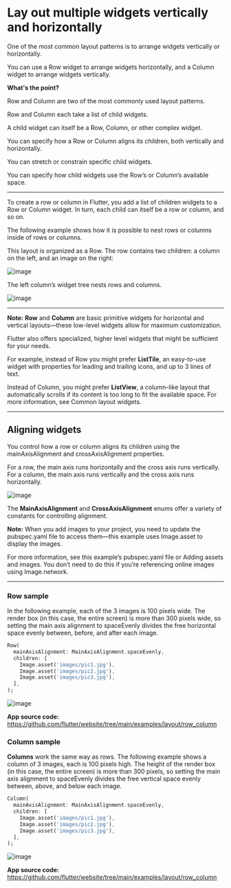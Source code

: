 # Lay out multiple widgets vertically and horizontally

One of the most common layout patterns is to arrange widgets vertically or horizontally. 

You can use a Row widget to arrange widgets horizontally, and a Column widget to arrange widgets vertically.

**What's the point?**

Row and Column are two of the most commonly used layout patterns.

Row and Column each take a list of child widgets.

A child widget can itself be a Row, Column, or other complex widget.

You can specify how a Row or Column aligns its children, both vertically and horizontally.

You can stretch or constrain specific child widgets.

You can specify how child widgets use the Row’s or Column’s available space.

--------------------------------------------------------------------------------------------------------------------------------------------------------------------

To create a row or column in Flutter, you add a list of children widgets to a Row or Column widget. In turn, each child can itself be a row or column, and so on. 

The following example shows how it is possible to nest rows or columns inside of rows or columns.

This layout is organized as a Row. The row contains two children: a column on the left, and an image on the right:

![image](https://github.com/luiscoco/flutter_layouts_VERY-IMPORTANT-EXAMPLE/assets/32194879/fea33b07-6480-4d7a-9cb2-8729e967bc26)

The left column’s widget tree nests rows and columns.

![image](https://github.com/luiscoco/flutter_layouts_VERY-IMPORTANT-EXAMPLE/assets/32194879/8466cb7c-47b4-4e77-8c68-9d98c1fed69f)

--------------------------------------------------------------------------------------------------------------------------------------------------------------------

**Note:** **Row** and **Column** are basic primitive widgets for horizontal and vertical layouts—these low-level widgets allow for maximum customization.

Flutter also offers specialized, higher level widgets that might be sufficient for your needs. 

For example, instead of Row you might prefer **ListTile**, an easy-to-use widget with properties for leading and trailing icons, and up to 3 lines of text. 

Instead of Column, you might prefer **ListView**, a column-like layout that automatically scrolls if its content is too long to fit the available space. For more information, see Common layout widgets.

--------------------------------------------------------------------------------------------------------------------------------------------------------------------

## Aligning widgets

You control how a row or column aligns its children using the mainAxisAlignment and crossAxisAlignment properties. 

For a row, the main axis runs horizontally and the cross axis runs vertically. For a column, the main axis runs vertically and the cross axis runs horizontally.

![image](https://github.com/luiscoco/flutter_layouts_VERY-IMPORTANT-EXAMPLE/assets/32194879/00e6b33a-4c14-403d-8946-de77f76ec433)

The **MainAxisAlignment** and **CrossAxisAlignment** enums offer a variety of constants for controlling alignment.

**Note:** When you add images to your project, you need to update the pubspec.yaml file to access them—this example uses Image.asset to display the images. 

For more information, see this example’s pubspec.yaml file or Adding assets and images. You don’t need to do this if you’re referencing online images using Image.network.

--------------------------------------------------------------------------------------------------------------------------------------------------------------------

### Row sample

In the following example, each of the 3 images is 100 pixels wide. The render box (in this case, the entire screen) is more than 300 pixels wide, so setting the main axis alignment to spaceEvenly divides the free horizontal space evenly between, before, and after each image.

```dart
Row(
  mainAxisAlignment: MainAxisAlignment.spaceEvenly,
  children: [
    Image.asset('images/pic1.jpg'),
    Image.asset('images/pic2.jpg'),
    Image.asset('images/pic3.jpg'),
  ],
);
```

![image](https://github.com/luiscoco/flutter_layouts_VERY-IMPORTANT-EXAMPLE/assets/32194879/f08fa708-57e7-45e5-86bd-bde70650818d)

**App source code:** https://github.com/flutter/website/tree/main/examples/layout/row_column

### Column sample

**Columns** work the same way as rows. The following example shows a column of 3 images, each is 100 pixels high. The height of the render box (in this case, the entire screen) is more than 300 pixels, so setting the main axis alignment to spaceEvenly divides the free vertical space evenly between, above, and below each image.

```dart
Column(
  mainAxisAlignment: MainAxisAlignment.spaceEvenly,
  children: [
    Image.asset('images/pic1.jpg'),
    Image.asset('images/pic2.jpg'),
    Image.asset('images/pic3.jpg'),
  ],
);
```

![image](https://github.com/luiscoco/flutter_layouts_VERY-IMPORTANT-EXAMPLE/assets/32194879/0f1357e2-2097-4015-a49b-a2ed683e64d5)

**App source code:** https://github.com/flutter/website/tree/main/examples/layout/row_column




